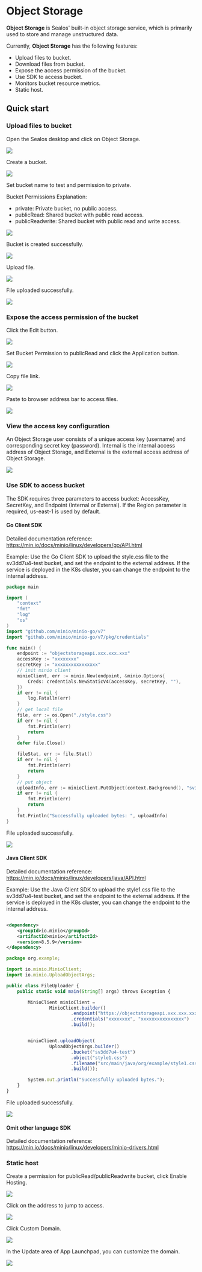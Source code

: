 # Object Storage

**Object Storage** is Sealos' built-in object storage service, which is primarily used to store and manage unstructured
data.

Currently, **Object Storage** has the following features:

- Upload files to bucket.
- Download files from bucket.
- Expose the access permission of the bucket.
- Use SDK to access bucket.
- Monitors bucket resource metrics.
- Static host.

## Quick start

### Upload files to bucket

Open the Sealos desktop and click on Object Storage.

![](./images/1.png)

Create a bucket.

![](./images/2.png)

Set bucket name to test and permission to private.

Bucket Permissions Explanation:

- private: Private bucket, no public access.
- publicRead: Shared bucket with public read access.
- publicReadwrite: Shared bucket with public read and write access.

![](./images/3.png)

Bucket is created successfully.

![](./images/4.png)

Upload file.

![](./images/5.png)

File uploaded successfully.

![](./images/6.png)

### Expose the access permission of the bucket

Click the Edit button.

![](./images/7.png)

Set Bucket Permission to publicRead and click the Application button.

![](./images/8.png)

Copy file link.

![](./images/9.png)

Paste to browser address bar to access files.

![](./images/10.png)

### View the access key configuration

An Object Storage user consists of a unique access key (username) and corresponding secret key (password). Internal is
the internal access address of Object Storage, and External is the external access address of Object Storage.

![](./images/11.png)

### Use SDK to access bucket

The SDK requires three parameters to access bucket: AccessKey, SecretKey, and Endpoint (Internal or External). If the
Region parameter is required, us-east-1 is used by default.

#### Go Client SDK

Detailed documentation reference: https://min.io/docs/minio/linux/developers/go/API.html

Example: Use the Go Client SDK to upload the style.css file to the sv3dd7u4-test bucket, and set the endpoint to the
external address. If the service is deployed in the K8s cluster, you can change the endpoint to the internal address.

```go
package main

import (
	"context"
	"fmt"
	"log"
	"os"
)
import "github.com/minio/minio-go/v7"
import "github.com/minio/minio-go/v7/pkg/credentials"

func main() {
	endpoint := "objectstorageapi.xxx.xxx.xxx"
	accessKey := "xxxxxxxx"
	secretKey := "xxxxxxxxxxxxxxxx"
	// init minio client
	minioClient, err := minio.New(endpoint, &minio.Options{
		Creds: credentials.NewStaticV4(accessKey, secretKey, ""),
	})
	if err != nil {
		log.Fatalln(err)
	}
	// get local file
	file, err := os.Open("./style.css")
	if err != nil {
		fmt.Println(err)
		return
	}
	defer file.Close()

	fileStat, err := file.Stat()
	if err != nil {
		fmt.Println(err)
		return
	}
	// put object
	uploadInfo, err := minioClient.PutObject(context.Background(), "sv3dd7u4-test", "style.css", file, fileStat.Size(), minio.PutObjectOptions{ContentType: "text/css"})
	if err != nil {
		fmt.Println(err)
		return
	}
	fmt.Println("Successfully uploaded bytes: ", uploadInfo)
}
```

File uploaded successfully.

![](./images/12.png)

#### Java Client SDK

Detailed documentation reference: https://min.io/docs/minio/linux/developers/java/API.html

Example: Use the Java Client SDK to upload the style1.css file to the sv3dd7u4-test bucket, and set the endpoint to the
external address. If the service is deployed in the K8s cluster, you can change the endpoint to the internal address.

```xml

<dependency>
    <groupId>io.minio</groupId>
    <artifactId>minio</artifactId>
    <version>8.5.9</version>
</dependency>
```

```javascript
package org.example;

import io.minio.MinioClient;
import io.minio.UploadObjectArgs;

public class FileUploader {
    public static void main(String[] args) throws Exception {

        MinioClient minioClient =
                MinioClient.builder()
                        .endpoint("https://objectstorageapi.xxx.xxx.xxx")
                        .credentials("xxxxxxxx", "xxxxxxxxxxxxxxxx")
                        .build();


        minioClient.uploadObject(
                UploadObjectArgs.builder()
                        .bucket("sv3dd7u4-test")
                        .object("style1.css")
                        .filename("src/main/java/org/example/style1.css")
                        .build());

        System.out.println("Successfully uploaded bytes.");
    }
}
```

File uploaded successfully.

![](./images/13.png)

#### Omit other language SDK

Detailed documentation reference: https://min.io/docs/minio/linux/developers/minio-drivers.html

### Static host

Create a permission for publicRead/publicReadwrite bucket, click Enable Hosting.

![](./images/14.png)

Click on the address to jump to access.

![](./images/15.png)

Click Custom Domain.

![](./images/16.png)

In the Update area of App Launchpad, you can customize the domain.

![](./images/17.png)




